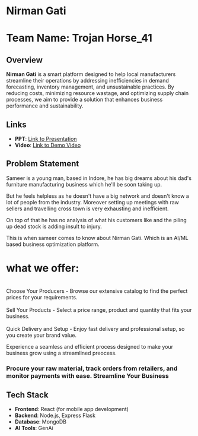 # Nirman Gati

# Team Name: Trojan Horse_41

## Overview
**Nirman Gati** is a smart platform designed to help local manufacturers streamline their operations by addressing inefficiencies in demand forecasting, inventory management, and unsustainable practices. By reducing costs, minimizing resource wastage, and optimizing supply chain processes, we aim to provide a solution that enhances business performance and sustainability.

## Links
- **PPT**: [Link to Presentation]( https://www.canva.com/design/DAGcJf6QFf4/Tgo45uLt6xjzgcWfY3ZE1g/edit)
- **Video**: [Link to Demo Video](https://drive.google.com/file/d/1cdgcmsQI5NRsL-1yPH37ez_UVR_cm81V/view?usp=sharing)


## Problem Statement
Sameer is a young man, based in Indore, he has big dreams about his dad's furniture manufacturing business which he'll be soon taking up.

But he feels helpless as he doesn't have a big network and doesn't know a lot of people from the industry. Moreover setting up meetings with raw sellers and travelling cross town is very exhausting and inefficient. 

On top of that he has no analysis of what his customers like and the piling up dead stock is adding insult to injury.

This is when sameer comes to know about Nirman Gati. Which is an AI/ML based business optimization platform.

# what we offer:
<br>Choose Your Producers - Browse our extensive catalog to find the perfect prices for your requirements.</br>
<br>Sell Your Products - Select a price range, product and quantity that fits your business.</br>
<br>Quick Delivery and Setup - Enjoy fast delivery and professional setup, so you create your brand value.</br>



Experience a seamless and efficient process designed to make your business grow using a streamlined preocess.
<h3>Procure your raw material, track orders from retailers, and monitor
            payments with ease. Streamline Your Business</h3>



## Tech Stack
- **Frontend**: React (for mobile app development)
- **Backend**: Node.js, Express Flask
- **Database**: MongoDB
- **AI Tools**: GenAi

